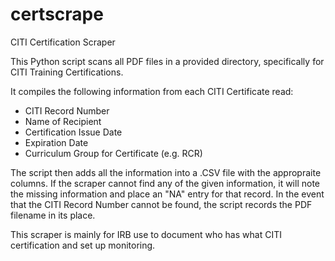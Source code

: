 # certscrape
CITI Certification Scraper

This Python script scans all PDF files in a provided directory, specifically for CITI Training Certifications.

It compiles the following information from each CITI Certificate read:
- CITI Record Number
- Name of Recipient
- Certification Issue Date
- Expiration Date
- Curriculum Group for Certificate (e.g. RCR)

The script then adds all the information into a .CSV file with the appropraite columns. If the scraper cannot find any of the given information, it will note the missing information and place an "NA" entry for that record.
In the event that the CITI Record Number cannot be found, the script records the PDF filename in its place.

This scraper is mainly for IRB use to document who has what CITI certification and set up monitoring.
